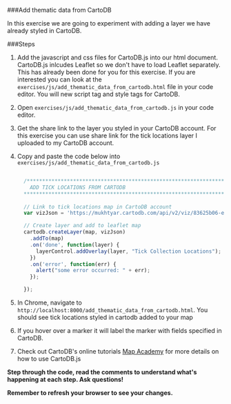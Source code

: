 ###Add thematic data from CartoDB

In this exercise we are going to experiment with adding a layer we have already styled in CartoDB.

###Steps

1. Add the javascript and css files for CartoDB.js into our html document. CartoDB.js inlcudes Leaflet so we don't have to load Leaflet separately. This has already been done for you for this exercise. If you are interested you can look at the `exercises/js/add_thematic_data_from_cartodb.html` file in your code editor. You will new script tag and style tags for CartoDB.

2. Open `exercises/js/add_thematic_data_from_cartodb.js` in your code editor.

3. Get the share link to the layer you styled in your CartoDB account. For this exercise you can use share link for the tick locations layer I uploaded to my CartoDB account.

4. Copy and paste the code below into `exercises/js/add_thematic_data_from_cartodb.js`

    ```javascript

      /********************************************************************************
        ADD TICK LOCATIONS FROM CARTODB
      ********************************************************************************/
      
      // Link to tick locations map in CartoDB account 
      var vizJson = 'https://mukhtyar.cartodb.com/api/v2/viz/83625b06-e7da-11e5-81ed-0e787de82d45/viz.json';

      // Create layer and add to leaflet map
      cartodb.createLayer(map, vizJson)
        .addTo(map)
        .on('done', function(layer) {
          layerControl.addOverlay(layer, "Tick Collection Locations");
        })
        .on('error', function(err) {
          alert("some error occurred: " + err);
        });

      });


    ```

4. In Chrome, navigate to `http://localhost:8000/add_thematic_data_from_cartodb.html`. You should see tick locations styled in cartodb added to your map

5. If you hover over a marker it will label the marker with fields specified in CartoDB.

6. Check out CartoDB's online tutorials [Map Academy](http://academy.cartodb.com/courses/cartodbjs-ground-up/) for more details on how to use CartoDB.js

__Step through the code, read the comments to understand what's happening at each step. Ask questions!__

__Remember to refresh your browser to see your changes.__


